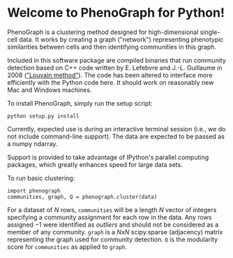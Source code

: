 Welcome to PhenoGraph for Python!
================================

PhenoGraph is a clustering method designed for high-dimensional single-cell data. It works by creating a graph 
("network") representing phenotypic similarities between cells and then identifying communities in this graph.

Included in this software package are compiled binaries that run community detection based on C++ code written by
E. Lefebvre and J.-L. Guillaume in 2008 (["Louvain method"](https://sites.google.com/site/findcommunities/)). The code
has been altered to interface more efficiently with the Python code here. It should work on reasonably new Mac and
Windows machines.

To install PhenoGraph, simply run the setup script:

```
python setup.py install
```

Currently, expected use is during an interactive terminal session (i.e., we do not include command-line support).
The data are expected to be passed as a numpy ndarray.

Support is provided to take advantage of IPython's parallel computing packages, which greatly enhances speed for large
data sets.
 
To run basic clustering:

```
import phenograph
communities, graph, Q = phenograph.cluster(data)
```
For a dataset of $N$ rows, `communities` will be a length $N$ vector of integers specifying a community assignment for each row
in the data. Any rows assigned $-1$ were identified as *outliers* and should not be considered as a member of any community.
`graph` is a $N x N$ scipy.sparse (adjacency) matrix representing the graph used for community detection. `Q` is the modularity score for `communities` as applied to `graph`.
